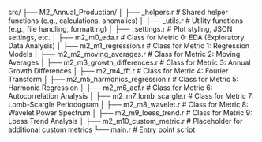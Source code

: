 src/
├── M2_Annual_Production/
│   ├── _helpers.r                     # Shared helper functions (e.g., calculations, anomalies)
│   ├── _utils.r                       # Utility functions (e.g., file handling, formatting)
│   ├── _settings.r                    # Plot styling, JSON settings, etc.
│   ├── m2_m0_eda.r                    # Class for Metric 0: EDA (Exploratory Data Analysis)
│   ├── m2_m1_regression.r             # Class for Metric 1: Regression Models
│   ├── m2_m2_moving_averages.r        # Class for Metric 2: Moving Averages
│   ├── m2_m3_growth_differences.r     # Class for Metric 3: Annual Growth Differences
│   ├── m2_m4_fft.r                    # Class for Metric 4: Fourier Transform
│   ├── m2_m5_harmonics_regression.r   # Class for Metric 5: Harmonic Regression
│   ├── m2_m6_acf.r                    # Class for Metric 6: Autocorrelation Analysis
│   ├── m2_m7_lomb_scargle.r           # Class for Metric 7: Lomb-Scargle Periodogram
│   ├── m2_m8_wavelet.r                # Class for Metric 8: Wavelet Power Spectrum
│   ├── m2_m9_loess_trend.r            # Class for Metric 9: Loess Trend Analysis
│   ├── m2_m10_custom_metric.r         # Placeholder for additional custom metrics
└── main.r                             # Entry point script